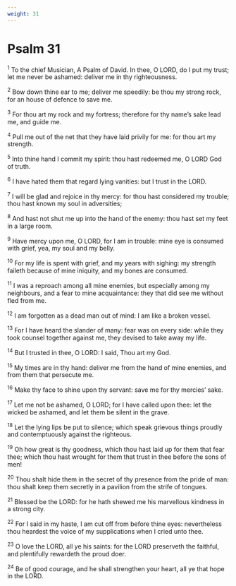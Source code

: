 ```yaml
---
weight: 31
---
```


# Psalm 31

<sup>1</sup> To the chief Musician, A Psalm of David. In thee, O LORD, do I put my trust; let me never be ashamed: deliver me in thy righteousness. 

<sup>2</sup> Bow down thine ear to me; deliver me speedily: be thou my strong rock, for an house of defence to save me. 

<sup>3</sup> For thou art my rock and my fortress; therefore for thy name’s sake lead me, and guide me. 

<sup>4</sup> Pull me out of the net that they have laid privily for me: for thou art my strength. 

<sup>5</sup> Into thine hand I commit my spirit: thou hast redeemed me, O LORD God of truth. 

<sup>6</sup> I have hated them that regard lying vanities: but I trust in the LORD. 

<sup>7</sup> I will be glad and rejoice in thy mercy: for thou hast considered my trouble; thou hast known my soul in adversities; 

<sup>8</sup> And hast not shut me up into the hand of the enemy: thou hast set my feet in a large room. 

<sup>9</sup> Have mercy upon me, O LORD, for I am in trouble: mine eye is consumed with grief, yea, my soul and my belly. 

<sup>10</sup> For my life is spent with grief, and my years with sighing: my strength faileth because of mine iniquity, and my bones are consumed. 

<sup>11</sup> I was a reproach among all mine enemies, but especially among my neighbours, and a fear to mine acquaintance: they that did see me without fled from me. 

<sup>12</sup> I am forgotten as a dead man out of mind: I am like a broken vessel. 

<sup>13</sup> For I have heard the slander of many: fear was on every side: while they took counsel together against me, they devised to take away my life. 

<sup>14</sup> But I trusted in thee, O LORD: I said, Thou art my God. 

<sup>15</sup> My times are in thy hand: deliver me from the hand of mine enemies, and from them that persecute me. 

<sup>16</sup> Make thy face to shine upon thy servant: save me for thy mercies’ sake. 

<sup>17</sup> Let me not be ashamed, O LORD; for I have called upon thee: let the wicked be ashamed, and let them be silent in the grave. 

<sup>18</sup> Let the lying lips be put to silence; which speak grievous things proudly and contemptuously against the righteous. 

<sup>19</sup> Oh how great is thy goodness, which thou hast laid up for them that fear thee; which thou hast wrought for them that trust in thee before the sons of men! 

<sup>20</sup> Thou shalt hide them in the secret of thy presence from the pride of man: thou shalt keep them secretly in a pavilion from the strife of tongues. 

<sup>21</sup> Blessed be the LORD: for he hath shewed me his marvellous kindness in a strong city. 

<sup>22</sup> For I said in my haste, I am cut off from before thine eyes: nevertheless thou heardest the voice of my supplications when I cried unto thee. 

<sup>23</sup> O love the LORD, all ye his saints: for the LORD preserveth the faithful, and plentifully rewardeth the proud doer. 

<sup>24</sup> Be of good courage, and he shall strengthen your heart, all ye that hope in the LORD. 


